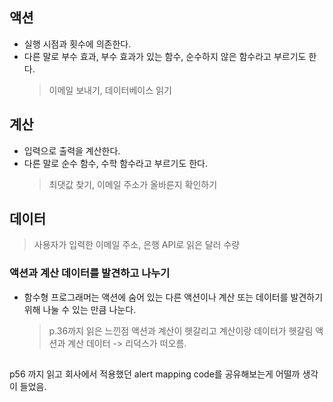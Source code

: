 ## 액션

- 실행 시점과 횟수에 의존한다.
- 다른 말로 부수 효과, 부수 효과가 있는 함수, 순수하지 않은 함수라고 부르기도 한다.
  > 이메일 보내기, 데이터베이스 읽기

## 계산

- 입력으로 출력을 계산한다.
- 다른 말로 순수 함수, 수학 함수라고 부르기도 한다.
  > 최댓값 찾기, 이메일 주소가 올바른지 확인하기

## 데이터

> 사용자가 입력한 이메일 주소, 은행 API로 읽은 달러 수량

### 액션과 계산 데이터를 발견하고 나누기

- 함수형 프로그래머는 액션에 숨어 있는 다른 액션이나 계산 또는 데이터를 발견하기 위해 나눌 수 있는 만큼 나눈다.

  > p.36까지 읽은 느낀점 액션과 계산이 헷갈리고 계산이랑 데이터가 헷갈림
  > 액션과 계산 데이터 -> 리덕스가 떠오름.

##

p56 까지 읽고 회사에서 적용했던 alert mapping code를 공유해보는게 어떨까 생각이 들었음.

##
